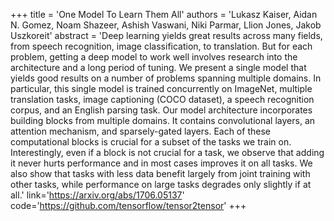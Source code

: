 +++
    title = 'One Model To Learn Them All'
    authors = 'Lukasz Kaiser, Aidan N. Gomez, Noam Shazeer, Ashish Vaswani, Niki Parmar, Llion Jones, Jakob Uszkoreit'
    abstract = 'Deep learning yields great results across many fields, from speech recognition, image classification, to translation. But for each problem, getting a deep model to work well involves research into the architecture and a long period of tuning. We present a single model that yields good results on a number of problems spanning multiple domains. In particular, this single model is trained concurrently on ImageNet, multiple translation tasks, image captioning (COCO dataset), a speech recognition corpus, and an English parsing task. Our model architecture incorporates building blocks from multiple domains. It contains convolutional layers, an attention mechanism, and sparsely-gated layers. Each of these computational blocks is crucial for a subset of the tasks we train on. Interestingly, even if a block is not crucial for a task, we observe that adding it never hurts performance and in most cases improves it on all tasks. We also show that tasks with less data benefit largely from joint training with other tasks, while performance on large tasks degrades only slightly if at all.'
    link='https://arxiv.org/abs/1706.05137'
    code='https://github.com/tensorflow/tensor2tensor'
+++
